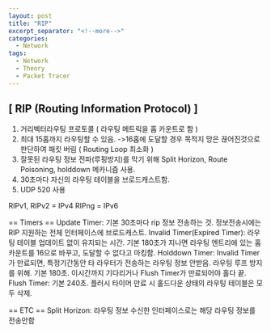 ```yaml
---
layout: post
title: "RIP"
excerpt_separator: "<!--more-->"
categories:
  - Network
tags:
  - Network
  - Theory
  - Packet Tracer
---
```

 ## [ RIP (Routing Information Protocol) ] 
1. 거리벡터라우팅 프로토콜 ( 라우팅 메트릭을 홉 카운트로 함 )
2. 최대 15홉까지 라우팅할 수 있음. ->16홉에 도달할 경우 목적지 망은 끊어진것으로 판단하여 패킷 버림 ( Routing Loop 최소화 )
3. 잘못된 라우팅 정보 전파(루핑방지)를 막기 위해 Split Horizon, Route Poisoning, holddown 메카니즘 사용.
4. 30초마다 자신의 라우팅 테이블을 브로드캐스트함.
5. UDP 520 사용

RIPv1, RIPv2 = IPv4
RIPng = IPv6

== Timers ==
Update Timer: 기본 30초마다 rip 정보 전송하는 것. 정보전송시에는 RIP 지원하는 전체 인터페이스에 브로드캐스트.
Invalid Timer(Expired Timer): 라우팅 테이블 업데이트 없이 유지되는 시간. 기본 180초가 지나면 라우팅 엔트리에 있는 홉카운트를 16으로 바꾸고, 도달할 수 없다고 마킹함.
Holddown Timer: Invalid Timer가 만료되면, 특정기간동안 타 라우터가 전송하는 라우팅 정보 안받음. 라우팅 루프 방지를 위해. 기본 180초. 이시간까지 기다리거나 Flush Timer가 만료되어야 홀다 끝.
Flush Timer: 기본 240초. 플러시 타이머 만료 시 홀드다운 상태의 라우팅 테이블은 모두 삭제.

== ETC ==
Split Horizon: 라우팅 정보 수신한 인터페이스로는 해당 라우팅 정보를 전송안함


